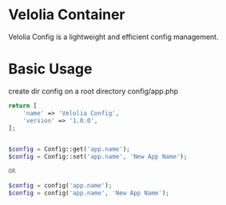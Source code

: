 # Velolia Container
Velolia Config is a lightweight and efficient config management.

# Basic Usage

create dir config on a root directory config/app.php

```php
return [
    'name' => 'Velolia Config',
    'version' => '1.0.0',
];

```

```php

$config = Config::get('app.name');
$config = Config::set('app.name', 'New App Name');

OR

$config = config('app.name');
$config = config('app.name', 'New App Name');
